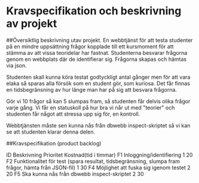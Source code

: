 Kravspecifikation och beskrivning av projekt
=============================================

##Översiktlig beskrivning utav projekt.
En webbtjänst för att testa studenter på en mindre uppsättning frågor kopplade till ett kursmoment för att stämma av att vissa teoridelar har fastnat.
Studenterna besvarar frågorna genom en webbplats där de identifierar sig.
Frågorna skapas och hämtas via json.  

Studenten skall kunna köra testat godtyckligt antal gånger men för att vara elaka så sparas alla försök som en student gör, som kuriosa. Det får finnas en tidsbegränsning av hur länge man har på sig att besvara frågorna.

Gör vi 10 frågor så kan 5 slumpas fram, så studenten får delvis olika frågor varje gång. Vi får en statuskoll på hur bra vi når ut med "teorier" och studenten får något att stressa upp sig för, en kontroll.

Webbtjänsten måste sen kunna nås från dbwebb inspect-skriptet så vi kan se att studenten klarar denna delen.

##Kravspecifikation (product backlog)

ID	Beskrivning	Prioritet	Kostnad(tid i timmar)
F1	Inloggning/identifiering 	1	20
F2	Funktionalitet för test (spara resultat, tidsbegränsning, slumpa fram frågor, hämta från JSON-fil)	1	30
F4	Möjlighet att fuska sig igenom testet	2	20
F5	Ska kunna nås från dbwebb inspect-skriptet	2	30
